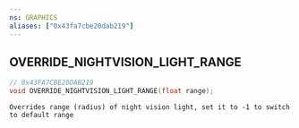 ```yaml
---
ns: GRAPHICS
aliases: ["0x43fa7cbe20dab219"]
---
```

## OVERRIDE_NIGHTVISION_LIGHT_RANGE

```c
// 0x43FA7CBE20DAB219
void OVERRIDE_NIGHTVISION_LIGHT_RANGE(float range);
```

```
Overrides range (radius) of night vision light, set it to -1 to switch to default range
```
